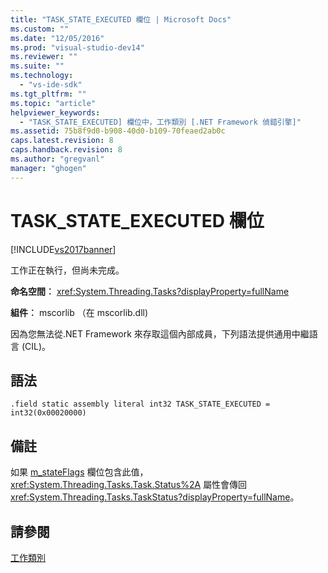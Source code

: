 ```yaml
---
title: "TASK_STATE_EXECUTED 欄位 | Microsoft Docs"
ms.custom: ""
ms.date: "12/05/2016"
ms.prod: "visual-studio-dev14"
ms.reviewer: ""
ms.suite: ""
ms.technology: 
  - "vs-ide-sdk"
ms.tgt_pltfrm: ""
ms.topic: "article"
helpviewer_keywords: 
  - "TASK_STATE_EXECUTED] 欄位中，工作類別 [.NET Framework 偵錯引擎]"
ms.assetid: 75b8f9d0-b908-40d0-b109-70feaed2ab0c
caps.latest.revision: 8
caps.handback.revision: 8
ms.author: "gregvanl"
manager: "ghogen"
---
```

# TASK_STATE_EXECUTED 欄位
[!INCLUDE[vs2017banner](../../code-quality/includes/vs2017banner.md)]

工作正在執行，但尚未完成。  
  
 **命名空間︰** <xref:System.Threading.Tasks?displayProperty=fullName>  
  
 **組件︰** mscorlib （在 mscorlib.dll\)  
  
 因為您無法從.NET Framework 來存取這個內部成員，下列語法提供通用中繼語言 \(CIL\)。  
  
## 語法  
  
```  
.field static assembly literal int32 TASK_STATE_EXECUTED = int32(0x00020000)  
```  
  
## 備註  
 如果 [m\_stateFlags](../../extensibility/debugger/m-stateflags-field.md) 欄位包含此值， <xref:System.Threading.Tasks.Task.Status%2A> 屬性會傳回 <xref:System.Threading.Tasks.TaskStatus?displayProperty=fullName>。  
  
## 請參閱  
 [工作類別](../../extensibility/debugger/task-class-internal-members.md)